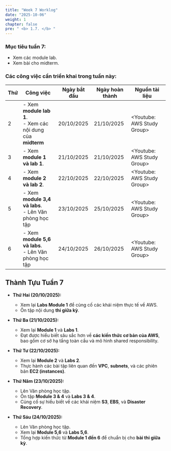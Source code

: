 ```yaml
---
title: "Week 7 Worklog"
date: "2025-10-06"
weight: 1
chapter: false
pre: " <b> 1.7. </b> "
---
```


### Mục tiêu tuần 7:

* Xem các module lab.
* Xem bài cho midterm.

### Các công việc cần triển khai trong tuần này:
| Thứ | Công việc                                                       | Ngày bắt đầu | Ngày hoàn thành | Nguồn tài liệu                |
| --- |-----------------------------------------------------------------|--------------|-----------------|-------------------------------|
| 2   | - Xem **module lab 1**. <br> - Xem các nội dung của **midterm** | 20/10/2025   | 21/10/2025      | <Youtube: AWS Study Group>    |
| 3   | - Xem **module 1 và lab 1**.                                    | 21/10/2025   | 21/10/2025      | <Youtube: AWS Study Group>    |
| 4   | - Xem **module 2 và lab 2**.                                    | 22/10/2025   | 22/10/2025      | <Youtube: AWS Study Group>    |
| 5   | - Xem **module 3,4 và labs**. <br> - Lên Văn phòng học tập      | 23/10/2025   | 25/10/2025      | <Youtube: AWS Study Group>    |
| 6   | - Xem **module 5,6 và labs**. <br> - Lên Văn phòng học tập      | 24/10/2025   | 26/10/2025      | <Youtube: AWS Study Group>    |

## Thành Tựu Tuần 7

* **Thứ Hai (20/10/2025):**
    - Xem lại **Labs Module 1** để củng cố các khái niệm thực tế về AWS.
    - Ôn tập nội dung **thi giữa kỳ**.

* **Thứ Ba (21/10/2025):**
    - Xem lại **Module 1** và **Labs  1**.
    - Đạt được hiểu biết sâu sắc hơn về **các kiến thức cơ bản của AWS**, bao gồm cơ sở hạ tầng toàn cầu và mô hình shared responsibility.

* **Thứ Tư (22/10/2025):**
    - Xem lại **Module 2** và **Labs 2**.
    - Thực hành các bài tập liên quan đến **VPC**, **subnets**, và các phiên bản **EC2 (instances)**.

* **Thứ Năm (23/10/2025):**
    - Lên Văn phòng học tập.
    - Ôn tập **Module 3 & 4** và **Labs 3 & 4**.
    - Củng cố sự hiểu biết về các khái niệm **S3**, **EBS**, và **Disaster Recovery**.

* **Thứ Sáu (24/10/2025):**
    - Lên Văn phòng học tập.
    - Xem lại **Module 5,6** và **Labs 5,6**.
    - Tổng hợp kiến thức từ **Module 1 đến 6** để chuẩn bị cho **bài thi giữa kỳ**.

